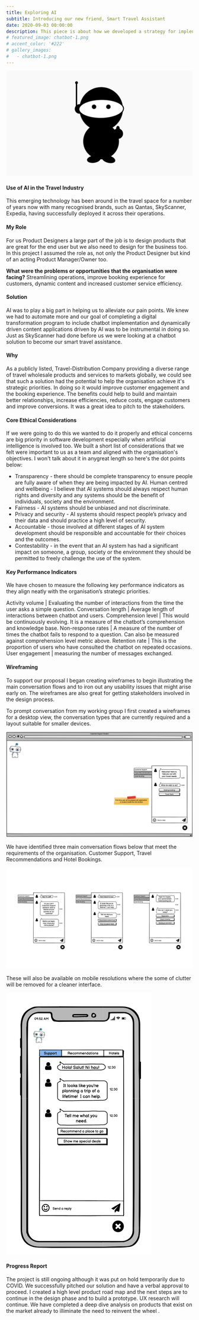 ```yaml
---
title: Exploring AI
subtitle: Introducing our new friend, Smart Travel Assistant
date: 2020-09-03 00:00:00
description: This piece is about how we developed a strategy for implenting an AI/ML solution to align with the organisation's strategic priorities and to solve immediate problems.
# featured_image: chatbot-1.png
# accent_color: '#222'
# gallery_images:
#   - chatbot-1.png
---
```


![Exploring AI](../images/projects/chatbot-1.png)

#### Use of AI in the Travel Industry

This emerging technology has been around in the travel space for a number of years now with many recognised brands, such as Qantas, SkyScanner, Expedia, having successfully deployed it across their operations.

#### My Role

For us Product Designers a large part of the job is to design products that are great for the end user but we also need to design for the business too.  In this project I assumed the role as, not only the Product Designer but kind of an acting Product Manager/Owner too.

**What were the problems or opportunities that the organisation were facing?**
Streamlining operations, improve booking experience for customers, dynamic content and increased customer service efficiency.

#### Solution
AI was to play a big part in helping us to alleviate our pain points. We knew we had to automate more and our goal of completing a digital transformation program to include chatbot implementation and dynamically driven content applications driven by AI was to be instrumental in doing so.  Just as SkyScanner had done before us we were looking at a chatbot solution to become our smart travel assistance. 

#### Why
As a publicly listed, Travel-Distribution Company providing a diverse range of travel wholesale products and services to markets globally, we could see that such a solution had the potential to help the organisation achieve it's strategic priorities.  In doing so it would improve customer engagement and the booking experience.  The benefits could help to build and maintain better relationships, increase efficiencies, reduce costs, engage customers and improve conversions.  It was a great idea to pitch to the stakeholders.

#### Core Ethical Considerations
If we were going to do this we wanted to do it properly and ethical concerns are big priority in software development especially when artificial intelligence is involved too.  We built a short list of considerations that we felt were important to us as a team and aligned with the organisation's objectives.  I won't talk about it in anygreat length so here's the dot points below:

* Transparency - there should be complete transparency to ensure people are fully aware of when they are being impacted by AI.
Human centred and wellbeing - I believe that AI systems should always respect human rights and diversity and any systems should be the benefit of individuals, society and the environment.
* Fairness - AI systems should be unbiased and not discriminate.
* Privacy and security - AI systems should respect people’s privacy and their data and should
practice a high level of security.
* Accountable - those involved at different stages of AI system development should be responsible and accountable for their choices and the outcomes.
* Contestability - in the event that an AI system has had a significant impact on someone, a group, society or the environment they should be permitted to freely challenge the use of the system.

#### Key Performance Indicators
We have chosen to measure the following key performance indicators as they align neatly with the organisation’s strategic priorities.

Activity volume | Evaluating the number of interactions from the time the user asks a simple question. 
Conversation length | Average length of interactions between chatbot and users.
Comprehension level | This would be continuously evolving. It is a measure of the chatbot’s comprehension and knowledge base.
Non-response rates | A measure of the number of times the chatbot fails to respond to a question. Can also be measured against comprehension level metric above.
Retention rate | This is the proportion of users who have consulted the chatbot on repeated occasions.
User engagement | measuring the number of messages exchanged.

#### Wireframing 
To support our proposal I began creating wireframes to begin illustrating the main conversation flows and to iron out any usability issues that might arise early on.  The wireframes are also great for getting stakeholders involved in the design process.

To prompt conversation from my working group I first created a wireframes for a desktop view, the conversation types that are currently required and a layout suitable for smaller devices.

![Travel assistant desktop resolution](../images/projects/chatbot-wireframe-desktop.png)

We have identified three main conversation flows below that meet the requirements of the organisation.  Customer Support, Travel Recommendations and Hotel Bookings.  

![Chatbot conversation types](../images/projects/chatbot-wireframe-conversation-types.png)

These will also be available on mobile resolutions where the some of clutter will be removed for a cleaner interface.

![Chatbot mobile](../images/projects/chatbot-wireframe-mobile.png)

#### Progress Report
The project is still ongoing although it was put on hold temporarily due to COVID.  We successfully pitched our solution and have a verbal approval to proceed.  I created a high level product road map and the next steps are to continue in the design phase and to build a prototype.  UX research will continue.  We have completed a deep dive analysis on products that exist on the market already to illiminate the need to reinvent the wheel   .